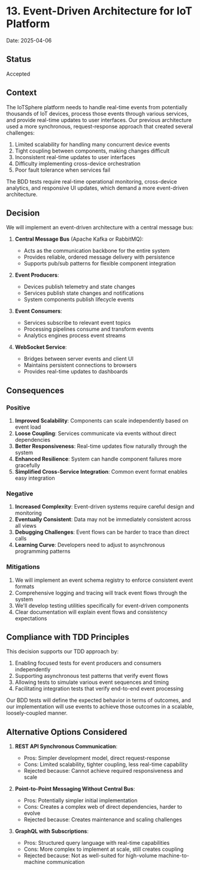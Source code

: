 # 13. Event-Driven Architecture for IoT Platform

Date: 2025-04-06

## Status

Accepted

## Context

The IoTSphere platform needs to handle real-time events from potentially thousands of IoT devices, process those events through various services, and provide real-time updates to user interfaces. Our previous architecture used a more synchronous, request-response approach that created several challenges:

1. Limited scalability for handling many concurrent device events
2. Tight coupling between components, making changes difficult
3. Inconsistent real-time updates to user interfaces
4. Difficulty implementing cross-device orchestration
5. Poor fault tolerance when services fail

The BDD tests require real-time operational monitoring, cross-device analytics, and responsive UI updates, which demand a more event-driven architecture.

## Decision

We will implement an event-driven architecture with a central message bus:

1. **Central Message Bus** (Apache Kafka or RabbitMQ):
   - Acts as the communication backbone for the entire system
   - Provides reliable, ordered message delivery with persistence
   - Supports pub/sub patterns for flexible component integration

2. **Event Producers**:
   - Devices publish telemetry and state changes
   - Services publish state changes and notifications
   - System components publish lifecycle events

3. **Event Consumers**:
   - Services subscribe to relevant event topics
   - Processing pipelines consume and transform events
   - Analytics engines process event streams

4. **WebSocket Service**:
   - Bridges between server events and client UI
   - Maintains persistent connections to browsers
   - Provides real-time updates to dashboards

## Consequences

### Positive

1. **Improved Scalability**: Components can scale independently based on event load
2. **Loose Coupling**: Services communicate via events without direct dependencies
3. **Better Responsiveness**: Real-time updates flow naturally through the system
4. **Enhanced Resilience**: System can handle component failures more gracefully
5. **Simplified Cross-Service Integration**: Common event format enables easy integration

### Negative

1. **Increased Complexity**: Event-driven systems require careful design and monitoring
2. **Eventually Consistent**: Data may not be immediately consistent across all views
3. **Debugging Challenges**: Event flows can be harder to trace than direct calls
4. **Learning Curve**: Developers need to adjust to asynchronous programming patterns

### Mitigations

1. We will implement an event schema registry to enforce consistent event formats
2. Comprehensive logging and tracing will track event flows through the system
3. We'll develop testing utilities specifically for event-driven components
4. Clear documentation will explain event flows and consistency expectations

## Compliance with TDD Principles

This decision supports our TDD approach by:

1. Enabling focused tests for event producers and consumers independently
2. Supporting asynchronous test patterns that verify event flows
3. Allowing tests to simulate various event sequences and timing
4. Facilitating integration tests that verify end-to-end event processing

Our BDD tests will define the expected behavior in terms of outcomes, and our implementation will use events to achieve those outcomes in a scalable, loosely-coupled manner.

## Alternative Options Considered

1. **REST API Synchronous Communication**:
   - Pros: Simpler development model, direct request-response
   - Cons: Limited scalability, tighter coupling, less real-time capability
   - Rejected because: Cannot achieve required responsiveness and scale

2. **Point-to-Point Messaging Without Central Bus**:
   - Pros: Potentially simpler initial implementation
   - Cons: Creates a complex web of direct dependencies, harder to evolve
   - Rejected because: Creates maintenance and scaling challenges

3. **GraphQL with Subscriptions**:
   - Pros: Structured query language with real-time capabilities
   - Cons: More complex to implement at scale, still creates coupling
   - Rejected because: Not as well-suited for high-volume machine-to-machine communication
